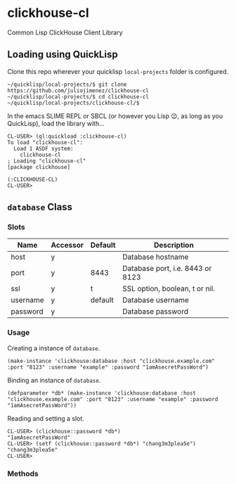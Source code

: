 # clickhouse-cl

Common Lisp ClickHouse Client Library

## Loading using QuickLisp

Clone this repo wherever your quicklisp `local-projects` folder is configured.

```
~/quicklisp/local-projects/$ git clone https://github.com/juliojimenez/clickhouse-cl
~/quicklisp/local-projects/$ cd clickhouse-cl
~/quicklisp/local-projects/clickhouse-cl/$
```

In the emacs SLIME REPL or SBCL (or however you Lisp :wink:, as long as you QuickLisp), load the library with...

```
CL-USER> (ql:quickload :clickhouse-cl)
To load "clickhouse-cl":
  Load 1 ASDF system:
    clickhouse-cl
; Loading "clickhouse-cl"
[package clickhouse]

(:CLICKHOUSE-CL)
CL-USER>
```

## `database` Class

### Slots

| Name | Accessor | Default | Description |
| ---- | -------- | ------- | ----------- |
| host | y | | Database hostname |
| port | y | 8443 | Database port, i.e. 8443 or 8123 |
| ssl | y | t | SSL option, boolean, t or nil. |
| username | y | default | Database username |
| password | y | | Database password |

### Usage

Creating a instance of `database`.

```
(make-instance 'clickhouse:database :host "clickhouse.example.com" :port "8123" :username "example" :password "1amAsecretPassWord")
```

Binding an instance of `database`.

```
(defparameter *db* (make-instance 'clickhouse:database :host "clickhouse.example.com" :port "8123" :username "example" :password "1amAsecretPassWord"))
```

Reading and setting a slot.

```
CL-USER> (clickhouse::password *db*)
"1amAsecretPassWord"
CL-USER> (setf (clickhouse::password *db*) "chang3m3plea5e")
"chang3m3plea5e"
CL-USER>
```
### Methods





